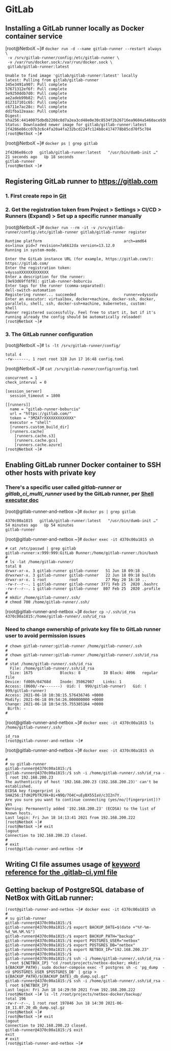 GitLab
======== 

## Installing a GitLab runner locally as Docker container service 

[root@NetboX ~]# `docker run -d --name gitlab-runner --restart always \` <br/>
` -v /srv/gitlab-runner/config:/etc/gitlab-runner \` <br/>
` -v /var/run/docker.sock:/var/run/docker.sock \` <br/>
` gitlab/gitlab-runner:latest` <br/>
```
Unable to find image 'gitlab/gitlab-runner:latest' locally
latest: Pulling from gitlab/gitlab-runner
345e3491a907: Pull complete
57671312ef6f: Pull complete
5e9250ddb7d0: Pull complete
ae2adeb99b82: Pull complete
812317101c65: Pull complete
c6711e7ac28c: Pull complete
dd1fba12eaaa: Pull complete
Digest: sha256:44140075dbdb2208c8d7a2ea3cd48e0e30c8534f2b26716ea9604a5460ace936
Status: Downloaded newer image for gitlab/gitlab-runner:latest
2f4286e86cc07b3c6c4fa20a4fa232bcd224fc124b8c4174778b85cd70f5c784
[root@NetboX ~]#
```
[root@NetboX ~]# ` docker ps | grep gitlab `
```
2f4286e86cc0   gitlab/gitlab-runner:latest   "/usr/bin/dumb-init …"   21 seconds ago   Up 18 seconds                                                             gitlab-runner
[root@NetboX ~]#
```

## Registering GitLab runner to https://gitlab.com
 ### 1. First create repo in [Git](https://gitlab.com)
 ### 2. Get the registration token from Project > Settings > CI/CD > Runners (Expand) > Set up a specific runner manually

[root@NetboX ~]# ` docker run --rm -it -v /srv/gitlab-runner/config:/etc/gitlab-runner gitlab/gitlab-runner register `
```
Runtime platform                                    arch=amd64 os=linux pid=7 revision=7a6612da version=13.12.0
Running in system-mode.

Enter the GitLab instance URL (for example, https://gitlab.com/):
https://gitlab.com/
Enter the registration token:
v4yssoXXXXXXXXXXXXX
Enter a description for the runner:
[9e93d69ffdf0]: gitlab-runner-boburciu
Enter tags for the runner (comma-separated):
dell-switch-automation
Registering runner... succeeded                     runner=v4yssoSv
Enter an executor: virtualbox, docker+machine, docker-ssh, docker, parallels, shell, ssh, docker-ssh+machine, kubernetes, custom:
shell
Runner registered successfully. Feel free to start it, but if it's running already the config should be automatically reloaded!
[root@NetboX ~]#
```

 ### 3. The GitLab runner configuration
[root@NetboX ~]# ` ls -lt /srv/gitlab-runner/config/ `
```        
total 4
-rw-------. 1 root root 328 Jun 17 16:48 config.toml
```
[root@NetboX ~]# ` cat /srv/gitlab-runner/config/config.toml `
```
concurrent = 1
check_interval = 0

[session_server]
  session_timeout = 1800

[[runners]]
  name = "gitlab-runner-boburciu"
  url = "https://gitlab.com/"
  token = "3MZATrXXXXXXXXXXXXX"
  executor = "shell"
  [runners.custom_build_dir]
  [runners.cache]
    [runners.cache.s3]
    [runners.cache.gcs]
    [runners.cache.azure]
[root@NetboX ~]#
```

## Enabling GitLab runner Docker container to SSH other hosts with private key  

 ### There's a specific user called _gitlab-runner_ or _gitlab_ci_multi_runner_ used by the GitLab runner, per [Shell executor doc](https://docs.gitlab.com/runner/executors/shell.html#running-as-unprivileged-user)
 
[root@gitlab-runner-and-netbox ~]# ` docker ps | grep gitlab `  <br/>
```
4370c00a1815   gitlab/gitlab-runner:latest   "/usr/bin/dumb-init …"   54 minutes ago   Up 54 minutes                                                             gitlab-runner
```
[root@gitlab-runner-and-netbox ~]# ` docker exec -it 4370c00a1815 sh ` <br/>
```
# cat /etc/passwd | grep gitlab
gitlab-runner:x:999:999:GitLab Runner:/home/gitlab-runner:/bin/bash
#
# ls -lat /home/gitlab-runner/
total 8
drwxr-xr-x. 3 gitlab-runner gitlab-runner   51 Jun 18 09:18 .
drwxrwxr-x. 3 gitlab-runner gitlab-runner   22 Jun 18 09:18 builds
drwxr-xr-x. 1 root          root            27 May 20 16:10 ..
-rw-r--r--. 1 gitlab-runner gitlab-runner 3771 Feb 25  2020 .bashrc
-rw-r--r--. 1 gitlab-runner gitlab-runner  807 Feb 25  2020 .profile
#
# mkdir /home/gitlab-runner/.ssh/
# chmod 700 /home/gitlab-runner/.ssh/
```
[root@gitlab-runner-and-netbox ~]# ` docker cp ~/.ssh/id_rsa 4370c00a1815:/home/gitlab-runner/.ssh/id_rsa ` <br/>

 ### Need to change ownership of private key file to GitLab runner user to avoid permission issues
```
# chown gitlab-runner:gitlab-runner /home/gitlab-runner/.ssh
# 
# chown gitlab-runner:gitlab-runner /home/gitlab-runner/.ssh/id_rsa
# 
# stat /home/gitlab-runner/.ssh/id_rsa
  File: /home/gitlab-runner/.ssh/id_rsa
  Size: 1675            Blocks: 8          IO Block: 4096   regular file
Device: fd00h/64768d    Inode: 35062987    Links: 1
Access: (0600/-rw-------)  Uid: (  999/gitlab-runner)   Gid: (  999/gitlab-runner)
Access: 2021-06-18 10:38:15.576436746 +0000
Modify: 2021-06-18 09:54:26.000000000 +0000
Change: 2021-06-18 10:54:55.755385164 +0000
 Birth: -
# 
```
[root@gitlab-runner-and-netbox ~]# ` docker exec -it 4370c00a1815 ls /home/gitlab-runner/.ssh/ ` <br/>
```
id_rsa
[root@gitlab-runner-and-netbox ~]#
```
[root@gitlab-runner-and-netbox ~]# ` docker exec -it 4370c00a1815 sh `
```
# 
# su gitlab-runner
gitlab-runner@4370c00a1815:/$
gitlab-runner@4370c00a1815:/$ ssh -i /home/gitlab-runner/.ssh/id_rsa -l root 192.168.200.23
The authenticity of host '192.168.200.23 (192.168.200.23)' can't be established.
ECDSA key fingerprint is SHA256:IfdH2PbTRJ9k+Bi+N9Q/7O4C+uEyBX55IaV/c3I2n7Y.
Are you sure you want to continue connecting (yes/no/[fingerprint])? yes
Warning: Permanently added '192.168.200.23' (ECDSA) to the list of known hosts.
Last login: Fri Jun 18 14:13:41 2021 from 192.168.200.222
[root@NetboX ~]#
[root@NetboX ~]# exit
logout
Connection to 192.168.200.23 closed.
# 
# exit
[root@gitlab-runner-and-netbox ~]#
```

## Writing CI file assumes usage of [keyword reference for the .gitlab-ci.yml file](https://docs.gitlab.com/ee/ci/yaml/)

## Getting backup of PostgreSQL database of NetBox with GitLab runner:
```
[root@gitlab-runner-and-netbox ~]# docker exec -it 4370c00a1815 sh
# 
# su gitlab-runner
gitlab-runner@4370c00a1815:/$
gitlab-runner@4370c00a1815:/$ export BACKUP_DATE=$(date +"%Y-%m-%d_%H.%M.%S")
gitlab-runner@4370c00a1815:/$ export BACKUP_PATH="backup"
gitlab-runner@4370c00a1815:/$ export POSTGRES_USER="netbox"
gitlab-runner@4370c00a1815:/$ export POSTGRES_DB="netbox"
gitlab-runner@4370c00a1815:/$ export NETBOX_IP="192.168.200.23"
gitlab-runner@4370c00a1815:/$
gitlab-runner@4370c00a1815:/$ ssh -i /home/gitlab-runner/.ssh/id_rsa -l root ${NETBOX_IP} "cd /root/projects/netbox-docker; mkdir ${BACKUP_PATH}; sudo docker-compose exec -T postgres sh -c 'pg_dump  -cU $POSTGRES_USER $POSTGRES_DB' | gzip > ${BACKUP_PATH}/${BACKUP_DATE}_db_dump.sql.gz"
gitlab-runner@4370c00a1815:/$ ssh -i /home/gitlab-runner/.ssh/id_rsa -l root ${NETBOX_IP}
Last login: Fri Jun 18 14:29:50 2021 from 192.168.200.222
[root@NetboX ~]# ls -lt /root/projects/netbox-docker/backup/
total 196
-rw-r--r--. 1 root root 197846 Jun 18 14:30 2021-06-18_11.07.20_db_dump.sql.gz
[root@NetboX ~]#
[root@NetboX ~]# exit
logout
Connection to 192.168.200.23 closed.
gitlab-runner@4370c00a1815:/$ exit
exit
# exit
[root@gitlab-runner-and-netbox ~]#
```
